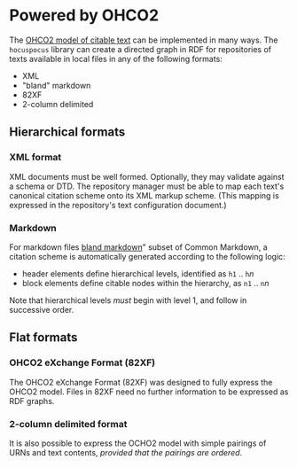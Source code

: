 # Powered by OHCO2

The [OHCO2 model of citable text](http://cite-architecture.github.io/ohco2/) can be implemented in many ways.  The `hocuspocus` library can create a directed graph in RDF for repositories of texts available in local files in any of the following formats:

- XML
- "bland" markdown
- 82XF
- 2-column delimited


## Hierarchical formats

### XML format

XML documents must be well formed.  Optionally, they may validate against a schema or DTD.  The repository manager must be able to map each text's canonical citation scheme onto its XML markup scheme.  (This mapping is expressed in the repository's text configuration document.)


### Markdown




For markdown files [bland markdown](http://mcneill.io/bland-markdown/)" subset of Common Markdown, a citation scheme is automatically generated according to the following logic:

- header elements define hierarchical levels, identified as `h1` .. `h`*n*
- block elements define citable nodes within the hierarchy, as `n1` .. `n`*n*

Note that hierarchical levels *must* begin with level 1, and follow in successive order.


## Flat formats

### OHCO2 eXchange Format (82XF)

The OHCO2 eXchange Format (82XF) was designed to fully express the OHCO2 model.  Files in 82XF need no further information to be expressed as RDF graphs.


### 2-column delimited format


It is also possible to express the OCHO2 model with simple pairings of URNs and text contents, *provided that the pairings are ordered*.  

